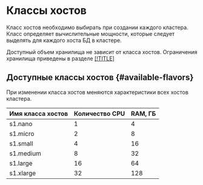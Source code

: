 # Классы хостов

Класс хостов необходимо выбирать при создании каждого кластера. Класс определяет вычислительные мощности, которые следует выделять для каждого хоста БД в кластере.

Доступный объем хранилища не зависит от класса хостов.  Ограничения хранилища приведены в разделе [[!TITLE]](limits.md)

## Доступные классы хостов {#available-flavors}

При изменении класса хостов меняются характеристики всех хостов кластера.

Имя класса хостов | Количество CPU | RAM, ГБ 
----- | ----- | -----
s1.nano | 1 | 4 | 
s1.micro | 2 | 8 | 
s1.small | 4 | 16 | 
s1.medium | 8 | 32 | 
s1.large | 16 | 64 | 
s1.xlarge | 32 | 128 

